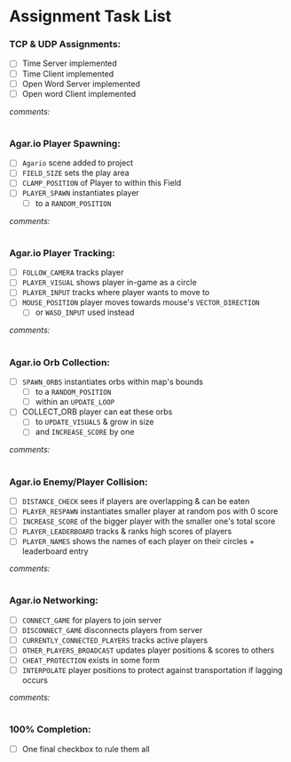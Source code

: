 # Assignment Task List

### TCP & UDP Assignments:

- [ ] Time Server implemented
- [ ] Time Client implemented
- [ ] Open Word Server implemented
- [ ] Open word Client implemented

*comments:*

#

### Agar.io Player Spawning:

- [ ] `Agario` scene added to project
- [ ] `FIELD_SIZE` sets the play area 
- [ ] `CLAMP_POSITION` of Player to within this Field
- [ ] `PLAYER_SPAWN` instantiates player 
  - [ ] to a `RANDOM_POSITION` 

*comments:*

#

### Agar.io Player Tracking:

- [ ] `FOLLOW_CAMERA` tracks player
- [ ] `PLAYER_VISUAL` shows player in-game as a circle
- [ ] `PLAYER_INPUT` tracks where player wants to move to
- [ ] `MOUSE_POSITION` player moves towards mouse's `VECTOR_DIRECTION`
  - [ ] or `WASD_INPUT` used instead

*comments:*

#

### Agar.io Orb Collection:

- [ ] `SPAWN_ORBS` instantiates orbs within map's bounds
  - [ ] to a `RANDOM_POSITION`
  - [ ] within an `UPDATE_LOOP`
- [ ] COLLECT_ORB player can eat these orbs
  - [ ] to `UPDATE_VISUALS` & grow in size
  - [ ] and `INCREASE_SCORE` by one

*comments:*

#

### Agar.io Enemy/Player Collision:

- [ ] `DISTANCE_CHECK` sees if players are overlapping & can be eaten
- [ ] `PLAYER_RESPAWN` instantiates smaller player at random pos with 0 score
- [ ] `INCREASE_SCORE` of the bigger player with the smaller one's total score
- [ ] `PLAYER_LEADERBOARD` tracks & ranks high scores of players
- [ ] `PLAYER_NAMES` shows the names of each player on their circles + leaderboard entry 

*comments:*

#

### Agar.io Networking:

- [ ] `CONNECT_GAME` for players to join server
- [ ] `DISCONNECT_GAME` disconnects players from server
- [ ] `CURRENTLY_CONNECTED_PLAYERS` tracks active players
- [ ] `OTHER_PLAYERS_BROADCAST` updates player positions & scores to others
- [ ] `CHEAT_PROTECTION` exists in some form
- [ ] `INTERPOLATE` player positions to protect against transportation if lagging occurs

*comments:*

#

### 100% Completion:

- [ ] One final checkbox to rule them all
